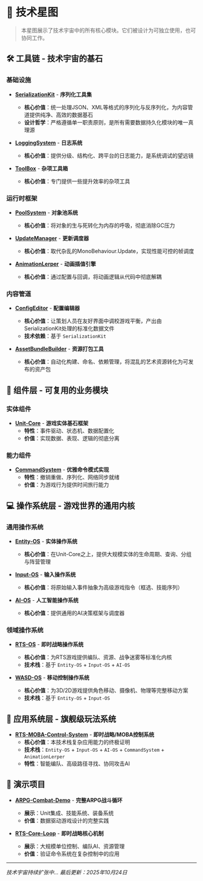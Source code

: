 # 🌌 技术星图

> 本星图展示了技术宇宙中的所有核心模块。它们被设计为可独立使用，也可协同工作。

## 🛠️ 工具链 - 技术宇宙的基石

### 基础设施
*   **[SerializationKit](https://github.com/PeterParkers007/Tech-Cosmos.Infra.Serialization.git)** - **序列化工具集**
    - **核心价值**：统一处理JSON、XML等格式的序列化与反序列化，为内容管道提供纯净、高效的数据基石
    - **设计哲学**：严格遵循单一职责原则，是所有需要数据持久化模块的唯一真理源

*   **[LoggingSystem](https://github.com/yourname/LoggingSystem)** - **日志系统**
    - **核心价值**：提供分级、结构化、跨平台的日志能力，是系统调试的望远镜

*   **[ToolBox](https://github.com/PeterParkers007/Tech-Cosmos.Runtime.ToolBox.git)** - **杂项工具箱**
    - **核心价值**：专门提供一些提升效率的杂项工具

### 运行时框架
*   **[PoolSystem](https://github.com/PeterParkers007/Tech-Cosmos.Runtime.PoolSystem.git)** - **对象池系统**
    - **核心价值**：将对象的生与死转化为内存的呼吸，彻底消除GC压力

*   **[UpdateManager](https://github.com/PeterParkers007/Tech-Cosmos.Runtime.Update.git)** - **更新调度器**
    - **核心价值**：取代杂乱的MonoBehaviour.Update，实现性能可控的帧调度

*   **[AnimationLerper](https://github.com/PeterParkers007/Tech-Cosmos.Runtime.Animation.git)** - **动画插值引擎**
    - **核心价值**：通过配置与回调，将动画逻辑从代码中彻底解耦

### 内容管道
*   **[ConfigEditor](https://github.com/yourname/ConfigEditor)** - **配置编辑器**
    - **核心价值**：让策划人员在友好界面中调校游戏平衡，产出由SerializationKit处理的标准化数据文件
    - **技术依赖**：基于 `SerializationKit`

*   **[AssetBundleBuilder](https://github.com/yourname/AssetBundleBuilder)** - **资源打包工具**
    - **核心价值**：自动化构建、命名、依赖管理，将混乱的艺术资源转化为可发布的资产包

## 🧱 组件层 - 可复用的业务模块

### 实体组件
*   **[Unit-Core](https://github.com/yourname/Unit-Core)** - **游戏实体基石框架**
    - **特性**：事件驱动、状态机、数据配置化
    - **价值**：实现数据、表现、逻辑的彻底分离

### 能力组件  
*   **[CommandSystem](https://github.com/yourname/CommandSystem)** - **优雅命令模式实现**
    - **特性**：撤销重做、序列化、网络同步就绪
    - **价值**：为游戏行为提供时间旅行能力

## 💻 操作系统层 - 游戏世界的通用内核

### 通用操作系统
*   **[Entity-OS](https://github.com/yourname/Entity-OS)** - **实体操作系统**
    - **核心价值**：在Unit-Core之上，提供大规模实体的生命周期、查询、分组与阵营管理

*   **[Input-OS](https://github.com/yourname/Input-OS)** - **输入操作系统**  
    - **核心价值**：将原始输入事件抽象为高级游戏指令（框选、技能序列）

*   **[AI-OS](https://github.com/yourname/AI-OS)** - **人工智能操作系统**
    - **核心价值**：提供通用的AI决策框架与调度器

### 领域操作系统
*   **[RTS-OS](链接)** - **即时战略操作系统**
    - **核心价值**：为RTS游戏提供编队、资源、战争迷雾等标准化内核
    - **技术栈**：基于 `Entity-OS` + `Input-OS` + `AI-OS`

*   **[WASD-OS](链接)** - **移动控制操作系统**
    - **核心价值**：为3D/2D游戏提供角色移动、摄像机、物理等完整移动方案
    - **技术栈**：基于 `Entity-OS` + `Input-OS`

## 🎯 应用系统层 - 旗舰级玩法系统

*   **[RTS-MOBA-Control-System](https://github.com/yourname/RTS-MOBA-Control-System)** - **即时战略/MOBA控制系统**
    - **核心价值**：本技术栈复杂应用能力的终极证明
    - **技术栈**：`Entity-OS` + `Input-OS` + `AI-OS` + `CommandSystem` + `AnimationLerper`
    - **特性**：智能编队、高级路径寻找、协同攻击AI

## 🚀 演示项目

*   **[ARPG-Combat-Demo](https://github.com/yourname/ARPG-Combat-Demo)** - **完整ARPG战斗循环**
    - **展示**：Unit集成、技能系统、装备系统
    - **价值**：数据驱动游戏设计的完整实践

*   **[RTS-Core-Loop](https://github.com/yourname/RTS-Core-Loop)** - **即时战略核心机制**  
    - **展示**：大规模单位控制、编队AI、资源管理
    - **价值**：验证命令系统在复杂控制中的应用

---

*技术宇宙持续扩张中... 最后更新：2025年10月24日*